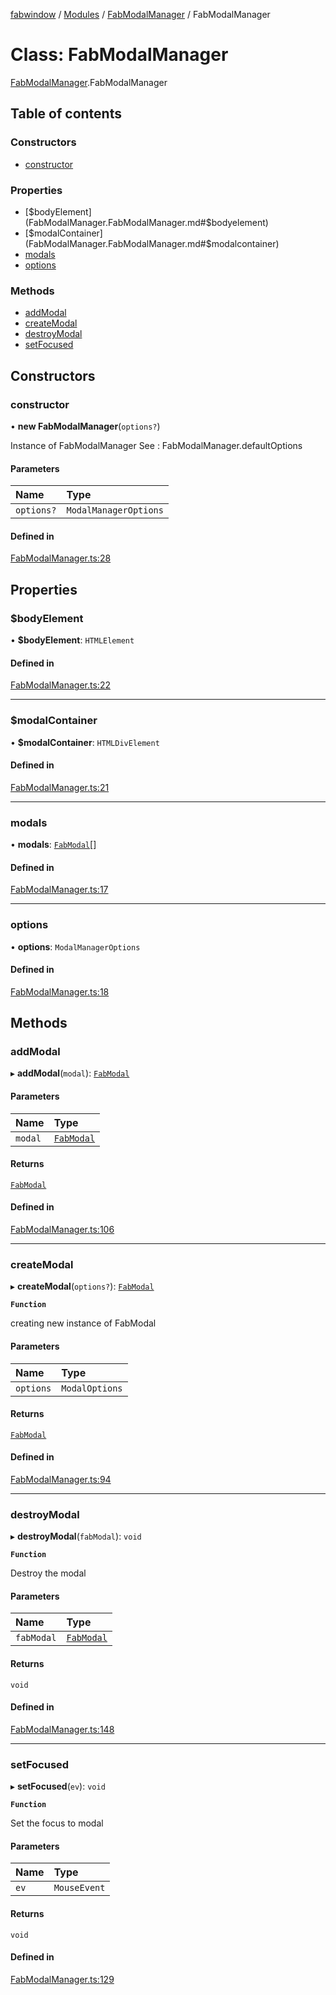 [fabwindow](../README.md) / [Modules](../modules.md) / [FabModalManager](../modules/FabModalManager.md) / FabModalManager

# Class: FabModalManager

[FabModalManager](../modules/FabModalManager.md).FabModalManager

## Table of contents

### Constructors

- [constructor](FabModalManager.FabModalManager.md#constructor)

### Properties

- [$bodyElement](FabModalManager.FabModalManager.md#$bodyelement)
- [$modalContainer](FabModalManager.FabModalManager.md#$modalcontainer)
- [modals](FabModalManager.FabModalManager.md#modals)
- [options](FabModalManager.FabModalManager.md#options)

### Methods

- [addModal](FabModalManager.FabModalManager.md#addmodal)
- [createModal](FabModalManager.FabModalManager.md#createmodal)
- [destroyModal](FabModalManager.FabModalManager.md#destroymodal)
- [setFocused](FabModalManager.FabModalManager.md#setfocused)

## Constructors

### constructor

• **new FabModalManager**(`options?`)

Instance of FabModalManager
See : FabModalManager.defaultOptions

#### Parameters

| Name       | Type                  |
| :--------- | :-------------------- |
| `options?` | `ModalManagerOptions` |

#### Defined in

[FabModalManager.ts:28](https://github.com/fabienwnklr/FabModal-2.0/blob/6bc66c2/lib/FabModalManager.ts#L28)

## Properties

### $bodyElement

• **$bodyElement**: `HTMLElement`

#### Defined in

[FabModalManager.ts:22](https://github.com/fabienwnklr/FabModal-2.0/blob/6bc66c2/lib/FabModalManager.ts#L22)

---

### $modalContainer

• **$modalContainer**: `HTMLDivElement`

#### Defined in

[FabModalManager.ts:21](https://github.com/fabienwnklr/FabModal-2.0/blob/6bc66c2/lib/FabModalManager.ts#L21)

---

### modals

• **modals**: [`FabModal`](FabModal.FabModal.md)[]

#### Defined in

[FabModalManager.ts:17](https://github.com/fabienwnklr/FabModal-2.0/blob/6bc66c2/lib/FabModalManager.ts#L17)

---

### options

• **options**: `ModalManagerOptions`

#### Defined in

[FabModalManager.ts:18](https://github.com/fabienwnklr/FabModal-2.0/blob/6bc66c2/lib/FabModalManager.ts#L18)

## Methods

### addModal

▸ **addModal**(`modal`): [`FabModal`](FabModal.FabModal.md)

#### Parameters

| Name    | Type                               |
| :------ | :--------------------------------- |
| `modal` | [`FabModal`](FabModal.FabModal.md) |

#### Returns

[`FabModal`](FabModal.FabModal.md)

#### Defined in

[FabModalManager.ts:106](https://github.com/fabienwnklr/FabModal-2.0/blob/6bc66c2/lib/FabModalManager.ts#L106)

---

### createModal

▸ **createModal**(`options?`): [`FabModal`](FabModal.FabModal.md)

**`Function`**

creating new instance of FabModal

#### Parameters

| Name      | Type           |
| :-------- | :------------- |
| `options` | `ModalOptions` |

#### Returns

[`FabModal`](FabModal.FabModal.md)

#### Defined in

[FabModalManager.ts:94](https://github.com/fabienwnklr/FabModal-2.0/blob/6bc66c2/lib/FabModalManager.ts#L94)

---

### destroyModal

▸ **destroyModal**(`fabModal`): `void`

**`Function`**

Destroy the modal

#### Parameters

| Name       | Type                               |
| :--------- | :--------------------------------- |
| `fabModal` | [`FabModal`](FabModal.FabModal.md) |

#### Returns

`void`

#### Defined in

[FabModalManager.ts:148](https://github.com/fabienwnklr/FabModal-2.0/blob/6bc66c2/lib/FabModalManager.ts#L148)

---

### setFocused

▸ **setFocused**(`ev`): `void`

**`Function`**

Set the focus to modal

#### Parameters

| Name | Type         |
| :--- | :----------- |
| `ev` | `MouseEvent` |

#### Returns

`void`

#### Defined in

[FabModalManager.ts:129](https://github.com/fabienwnklr/FabModal-2.0/blob/6bc66c2/lib/FabModalManager.ts#L129)

